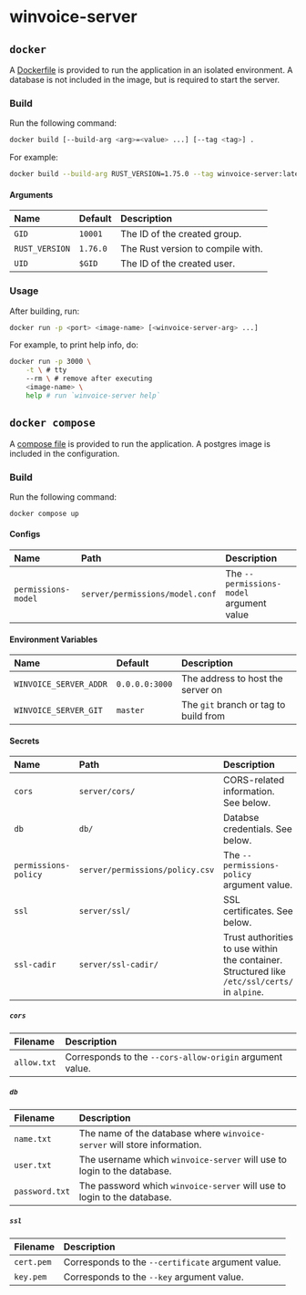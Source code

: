 # winvoice-server

## `docker`

A [Dockerfile](./Dockerfile) is provided to run the application in an isolated environment. A database is not included in the image, but is required to start the server.

### Build

Run the following command:

```sh
docker build [--build-arg <arg>=<value> ...] [--tag <tag>] .
```

For example:

```sh
docker build --build-arg RUST_VERSION=1.75.0 --tag winvoice-server:latest .
```

#### Arguments

| Name           | Default  | Description                       |
| :--            | :--      | :--                               |
| `GID`          | `10001`  | The ID of the created group.      |
| `RUST_VERSION` | `1.76.0` | The Rust version to compile with. |
| `UID`          | `$GID`   | The ID of the created user.       |

### Usage

After building, run:

```sh
docker run -p <port> <image-name> [<winvoice-server-arg> ...]
```

For example, to print help info, do:

```sh
docker run -p 3000 \
	-t \ # tty
	--rm \ # remove after executing
	<image-name> \
	help # run `winvoice-server help`
```

## `docker compose`

A [compose file](./compose.yaml) is provided to run the application. A postgres image is included in the configuration.

### Build

Run the following command:

```sh
docker compose up
```

#### Configs

| Name                | Path                            | Description                              |
| :-                  | :-                              | :-                                       |
| `permissions-model` | `server/permissions/model.conf` | The `--permissions-model` argument value |

#### Environment Variables

| Name                   | Default        | Description                           |
| :-                     | :-             | :-                                    |
| `WINVOICE_SERVER_ADDR` | `0.0.0.0:3000` | The address to host the server on     |
| `WINVOICE_SERVER_GIT`  | `master`       | The `git` branch or tag to build from |

#### Secrets

| Name                 | Path                            | Description |
| :-                   | :-                              | :-          |
| `cors`               | `server/cors/`                  | CORS-related information. See below. |
| `db`                 | `db/`                           | Databse credentials. See below. |
| `permissions-policy` | `server/permissions/policy.csv` | The `--permissions-policy` argument value. |
| `ssl`                | `server/ssl/`                   | SSL certificates. See below. |
| `ssl-cadir`          | `server/ssl-cadir/`             | Trust authorities to use within the container. Structured like `/etc/ssl/certs/` in `alpine`. |

##### `cors`

| Filename    | Description                                              |
| :-          | :-                                                       |
| `allow.txt` | Corresponds to the `--cors-allow-origin` argument value. |

##### `db`

| Filename       | Description                                                              |
| :-             | :-                                                                       |
| `name.txt`     | The name of the database where `winvoice-server` will store information. |
| `user.txt`     | The username which `winvoice-server` will use to login to the database.  |
| `password.txt` | The password which `winvoice-server` will use to login to the database.  |

##### `ssl`

| Filename   | Description                                        |
| :-         | :-                                                 |
| `cert.pem` | Corresponds to the `--certificate` argument value. |
| `key.pem`  | Corresponds to the `--key` argument value.         |
